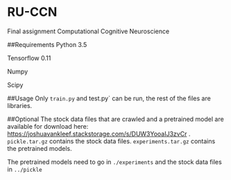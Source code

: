 # RU-CCN
Final assignment Computational Cognitive Neuroscience

##Requirements
Python 3.5

Tensorflow 0.11

Numpy

Scipy

##Usage
Only `train.py` and test.py` can be run, the rest of the files are libraries.

##Optional
The stock data files that are crawled and a pretrained model are available for download here: https://joshuavankleef.stackstorage.com/s/DUW3YooaIJ3zvCr .
`pickle.tar.gz` contains the stock data files. `experiments.tar.gz` contains the pretrained models.

The pretrained models need to go in `./experiments` and the stock data files in `../pickle`


